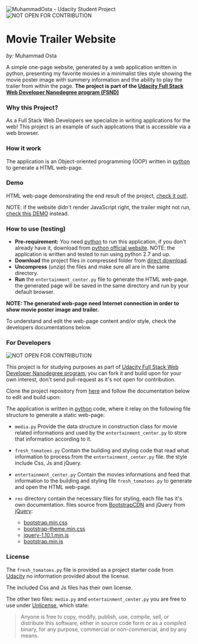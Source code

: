![MuhammadOsta - Udacity Student Project](https://img.shields.io/badge/MuhammadOsta-Udacity%20Student%20Project-blue.svg) ![NOT OPEN FOR CONTRIBUTION](https://img.shields.io/badge/!-NOT%20OPEN%20FOR%20CONTRIBUTION-lightgrey.svg)

# Movie Trailer Website
_by:_ Muhammad Osta

A simple one-page website, generated by a web application written in python, presenting my favorite movies in a minimalist tiles style showing the movie poster image with summery information and the ability to play the trailer from within the page.
**The project is part of the [Udacity Full Stack Web Developer Nanodegree program (FSND)](https://www.udacity.com/course/full-stack-web-developer-nanodegree--nd004)**

### Why this Project?
As a Full Stack Web Developers we specialize in writing applications for the web! This project is an example of such applications that is accessible via a web browser.

### How it work
The application is an Object-oriented programming (OOP) written in [python](https://www.python.org/about/) to generate a HTML web-page.

### Demo
HTML web-page demonstrating the end result of the project, [check it out!](https://muhammadosta.github.io/UDACITY-STUDENT-PROJECTS-Movie-Trailer-Website/DEMO.html).

NOTE: if the website didn't render JavaScript right, the trailer might not run, [check this DEMO](http://mo.exno.net/movie-trailer-website/DEMO.html) instead.

### How to use (testing)
 - **Pre-requirement:**
You need [python](https://www.python.org/about/) to run this application, if you don't already have it, download from [python official website](https://www.python.org/downloads/). NOTE: the application is written and tested to run using python 2.7 and up.
 - **Download** the project files in compressed folder from [direct download](https://codeload.github.com/MuhammadOsta/UDACITY-STUDENT-PROJECTS-Movie-Trailer-Website/zip/master).
 - **Uncompress** (unzip) the files and make sure all are in the same directory.
 - **Run** the `entertainment_center.py` file to generate the HTML web-page. the generated page will be saved in the same directory and run by your default browser.

**NOTE: The generated web-page need Internet connection in order to show movie poster image and trailer.**

To understand and edit the web-page content and/or style, check the developers documentations below.

### For Developers
![NOT OPEN FOR CONTRIBUTION](https://img.shields.io/badge/!-NOT%20OPEN%20FOR%20CONTRIBUTION-lightgrey.svg)

This project is for studying purposes as part of [Udacity Full Stack Web Developer Nanodegree program](https://www.udacity.com/course/full-stack-web-developer-nanodegree--nd004), you can fork it and build upon for your own interest, don't send pull-request as it's not open for contribution.

Clone the project repository from [here](https://github.com/MuhammadOsta/UDACITY-STUDENT-PROJECTS-Movie-Trailer-Website.git) and follow the documentation below to edit and build upon:

The application is written in [python](https://www.python.org/about/) code, where it relay on the following file structure to generate a static web-page:

 - `media.py` Provide the data structure in construction class for movie related informations and used by the `entertainment_center.py` to store that information according to it.

 - `fresh_tomatoes.py` Contain the building and styling code that read what information to process from the `entertainment_center.py` file. the style include Css, Js and jQuery.

 - `entertainment_center.py` Contain the movies informations and feed that information to the building and styling file `fresh_tomatoes.py` to generate and open the HTML web-page.

 - `res` directory contain the necessary files for styling, each file has it's own documentation. files source from [BootstrapCDN](https://www.bootstrapcdn.com/) and jQuery from [jQuery](http://jquery.com/):
   - [bootstrap.min.css](https://netdna.bootstrapcdn.com/bootstrap/3.1.0/css/bootstrap.min.css)
   - [bootstrap-theme.min.css](https://netdna.bootstrapcdn.com/bootstrap/3.1.0/css/bootstrap-theme.min.css)
   - [jquery-1.10.1.min.js](http://code.jquery.com/jquery-1.10.1.min.js)
   - [bootstrap.min.js](https://netdna.bootstrapcdn.com/bootstrap/3.1.0/js/bootstrap.min.js)

### License
The `fresh_tomatoes.py` file is provided as a project starter code from [Udacity](https://www.udacity.com) no information provided about the license.

The included Css and Js files has their own license.

The other two files: `media.py` and `entertainment_center.py` you are free to use under [Unlicense](http://unlicense.org/), which state:
 > Anyone is free to copy, modify, publish, use, compile, sell, or
distribute this software, either in source code form or as a compiled
binary, for any purpose, commercial or non-commercial, and by any
means.
